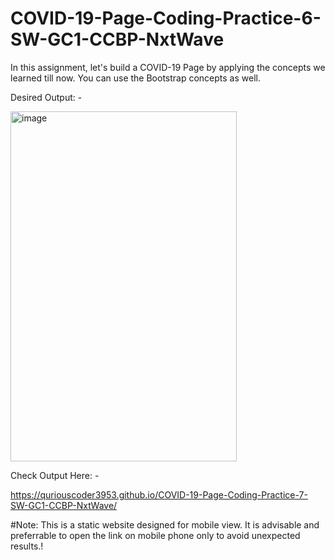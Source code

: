 # COVID-19-Page-Coding-Practice-6-SW-GC1-CCBP-NxtWave

In this assignment, let's build a COVID-19 Page by applying the concepts we learned till now. You can use the Bootstrap concepts as well.



Desired Output: -



<img width="362" height="560" alt="image" src="https://github.com/user-attachments/assets/585e185d-107b-472e-b514-85471eeeedfa" />




Check Output Here: -

https://quriouscoder3953.github.io/COVID-19-Page-Coding-Practice-7-SW-GC1-CCBP-NxtWave/


#Note: This is a static website designed for mobile view. It is advisable and preferrable to open the link on mobile phone only to avoid unexpected results.!
